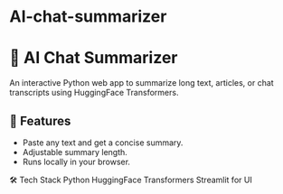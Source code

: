 # AI-chat-summarizer

# 📝 AI Chat Summarizer

An interactive Python web app to summarize long text, articles, or chat transcripts using HuggingFace Transformers.

## 🚀 Features
- Paste any text and get a concise summary.
- Adjustable summary length.
- Runs locally in your browser.

🛠 Tech Stack
Python
HuggingFace Transformers 
Streamlit for UI
